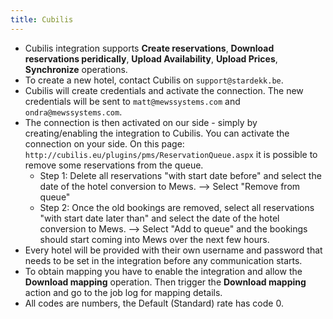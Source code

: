 ```yaml
---
title: Cubilis
---
```


- Cubilis integration supports **Create reservations**, **Download reservations peridically**, **Upload Availability**, **Upload Prices**, **Synchronize** operations.
- To create a new hotel, contact Cubilis on `support@stardekk.be`.
- Cubilis will create credentials and activate the connection. The new credentials will be sent to `matt@mewssystems.com` and `ondra@mewssystems.com`.
- The connection is then activated on our side - simply by creating/enabling the integration to Cubilis. You can activate the connection on your side. On this page: `http://cubilis.eu/plugins/pms/ReservationQueue.aspx` it is possible to remove some reservations from the queue.
  - Step 1: Delete all reservations "with start date before" and select the date of the hotel conversion to Mews. --> Select "Remove from queue"
  - Step 2: Once the old bookings are removed, select all reservations "with start date later than" and select the date of the hotel conversion to Mews. --> Select "Add to queue" and the bookings should start coming into Mews over the next few hours.
- Every hotel will be provided with their own username and password that needs to be set in the integration before any communication starts.
- To obtain mapping you have to enable the integration and allow the **Download mapping** operation. Then trigger the **Download mapping** action and go to the job log for mapping details.
- All codes are numbers, the Default (Standard) rate has code 0.
